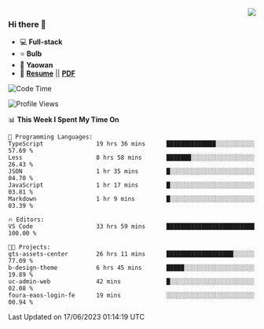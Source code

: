 <img align="right" src="https://github-readme-stats.vercel.app/api?username=LolipopJ&show_icons=true&count_private=true&hide_title=true&include_all_commits=true&theme=vue">

### Hi there 👋

- :computer: **Full-stack**
- :star: **Bulb**
- :pill: **Yaowan**
- :milky_way: [**Resume**](https://lolipopj.github.io/resume/) || [**PDF**](https://cdn.jsdelivr.net/gh/lolipopj/resume/export/resume-en.pdf)

<!--START_SECTION:waka-->
![Code Time](http://img.shields.io/badge/Code%20Time-1%2C393%20hrs%2057%20mins-blue)

![Profile Views](http://img.shields.io/badge/Profile%20Views-2-blue)

📊 **This Week I Spent My Time On** 

```text
💬 Programming Languages: 
TypeScript               19 hrs 36 mins      ██████████████░░░░░░░░░░░   57.69 % 
Less                     8 hrs 58 mins       ███████░░░░░░░░░░░░░░░░░░   26.43 % 
JSON                     1 hr 35 mins        █░░░░░░░░░░░░░░░░░░░░░░░░   04.70 % 
JavaScript               1 hr 17 mins        █░░░░░░░░░░░░░░░░░░░░░░░░   03.81 % 
Markdown                 1 hr 9 mins         █░░░░░░░░░░░░░░░░░░░░░░░░   03.39 % 

🔥 Editors: 
VS Code                  33 hrs 59 mins      █████████████████████████   100.00 % 

🐱‍💻 Projects: 
gts-assets-center        26 hrs 11 mins      ███████████████████░░░░░░   77.09 % 
b-design-theme           6 hrs 45 mins       █████░░░░░░░░░░░░░░░░░░░░   19.89 % 
uc-admin-web             42 mins             █░░░░░░░░░░░░░░░░░░░░░░░░   02.08 % 
foura-eaos-login-fe      19 mins             ░░░░░░░░░░░░░░░░░░░░░░░░░   00.94 % 
```


 Last Updated on 17/06/2023 01:14:19 UTC
<!--END_SECTION:waka-->
